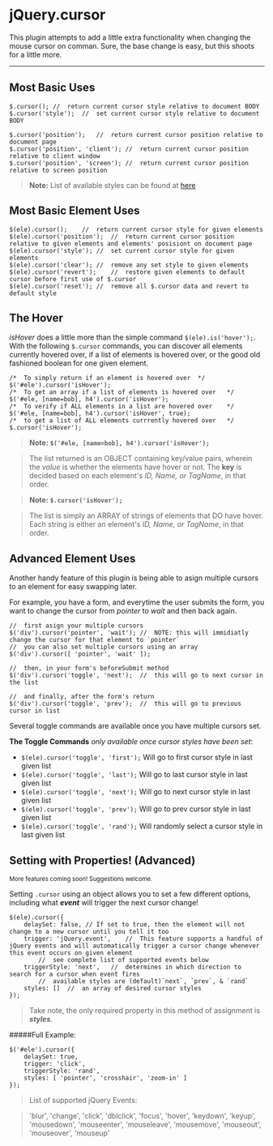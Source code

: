 jQuery.cursor
===================

This plugin attempts to add a little extra functionality when changing the mouse cursor on comman. Sure, the base change is easy, but this shoots for a little more.

----------

Most Basic Uses
-------------
```
$.cursor();	//	return current cursor style relative to document BODY
$.cursor('style');	//	set current cursor style relative to document BODY
```

```
$.cursor('position');	//	return current cursor position relative to document page
$.cursor('position', 'client');	//	return current cursor position relative to client window
$.cursor('position', 'screen');	//	return current cursor position relative to screen position
```

> **Note:**
> List of available styles can be found at [here][1]


Most Basic Element Uses
-------------
```
$(ele).cursor();	//	return current cursor style for given elements
$(ele).cursor('position');	//	return current cursor position relative to given elements and elements' posisiont on document page
$(ele).cursor('style');	//	set current cursor style for given elements
$(ele).cursor('clear');	//	remove any set style to given elements
$(ele).cursor('revert');	//	restore given elements to default cursor before first use of $.cursor
$(ele).cursor('reset');	//	remove all $.cursor data and revert to default style
```

The Hover
-------------
 <i>isHover</i> does a little more than the simple command `$(ele).is('hover');`. With the following `$.cursor` commands, you can discover all elements currently hovered over, if a list of elements is hovered over, or the good old fashioned boolean for one given element. 

```
/*	To simply return if an element is hovered over	*/
$('#ele').cursor('isHover');
/*	To get an array if a list of elements is hovered over	*/
$('#ele, [name=bob], h4').cursor('isHover');
/*	To verify if ALL elements in a list are hovered over	*/
$('#ele, [name=bob], h4').cursor('isHover', true);
/*	to get a list of ALL elements currrently hovered over	*/
$.cursor('isHover');
```

> **Note: `$('#ele, [name=bob], h4').cursor('isHover');`**

> The list returned is an OBJECT containing key/value pairs, wherein the <i>value</i> is whether the elements have hover or not. The <b>key</b> is decided based on each element's <i>ID, Name, or TagName</i>, in that order.

> **Note: `$.cursor('isHover');`**

> The list is simply an ARRAY of strings of elements that DO have hover. Each string is either an element's <i>ID, Name, or TagName</i>, in that order.


Advanced Element Uses
-------------

Another handy feature of this plugin is being able to asign multiple cursors to an element for easy swapping later. 

For example, you have a form, and everytime the user submits the form, you want to change the cursor from <i>pointer</i> to <i>wait</i> and then back again. 

```
//	first asign your multiple cursors
$('div').cursor('pointer', 'wait'); //	NOTE: this will immidiatly change the cursor for that element to `pointer`
//	you can also set multiple cursors using an array
$('div').cursor([ 'pointer', 'wait' ]);

//	then, in your form's beforeSubmit method
$('div').cursor('toggle', 'next');	//	this will go to next cursor in the list

//	and finally, after the form's return
$('div').cursor('toggle', 'prev');	//	this will go to previous cursor in list
```

Several toggle commands are available once you have multiple cursors set.

**The Toggle Commands** <i>only available once cursor styles have been set</i>:
 - `$(ele).cursor('toggle', 'first');` Will go to first cursor style in last given list
 - `$(ele).cursor('toggle', 'last');` Will go to last cursor style in last given list
 - `$(ele).cursor('toggle', 'next');` Will go to next cursor style in last given list
 - `$(ele).cursor('toggle', 'prev');` Will go to prev cursor style in last given list
 - `$(ele).cursor('toggle', 'rand');` Will randomly select a cursor style in last given list

Setting with Properties! (Advanced)
-------------
<sub>More features coming soon! Suggestions welcome.</sub>

Setting `.cursor` using an object allows you to set a few different options, including what ***event*** will trigger the next cursor change!

```
$(ele).cursor({
	delaySet: false, //	If set to true, then the element will not change to a new cursor until you tell it too
	trigger: 'jQuery.event',	//	This feature supports a handful of jQuery events and will automatically trigger a cursor change whenever this event occurs on given element
		//	see complete list of supported events below
	triggerStyle: 'next',	//	determines in which direction to search for a cursor when event fires
		//	available styles are (default)`next`, `prev`, & `rand`
	styles: []	//	an array of desired cursor styles
});
```

> Take note, the only required property in this method of assignment is ***styles***.

#####Full Example:

	$('#ele').cursor({
		delaySet: true,
		trigger: 'click',
		triggerStyle: 'rand',
		styles: [ 'pointer', 'crosshair', 'zoom-in' ]
	});

> List of supported jQuery Events:

> 'blur', 'change', 'click', 'dblclick', 'focus', 'hover', 'keydown', 'keyup', 'mousedown', 'mouseenter', 'mouseleave', 'mousemove', 'mouseout', 'mouseover', 'mouseup'

[1]: https://developer.mozilla.org/en-US/docs/Web/CSS/cursor#Values

